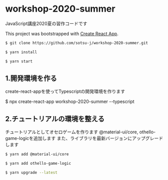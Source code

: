 # workshop-2020-summer
JavaScript講座2020夏の習作コードです

This project was bootstrapped with [Create React App](https://github.com/facebook/create-react-app).

```sh
$ git clone https://github.com/sotsu-j/workshop-2020-summer.git

$ yarn install

$ yarn start
```

## 1.開発環境を作る

create-react-appを使ってTypescriptの開発環境を作ります

$ npx create-react-app workshop-2020-summer --typescript

## 2.チュートリアルの環境を整える

チュートリアルとしてオセロゲームを作ります
@material-ui/core, othello-game-logicを追加します
また、ライブラリを最新バージョンにアップグレードします

```sh
$ yarn add @material-ui/core

$ yarn add othello-game-logic

$ yarn upgrade --latest
```
